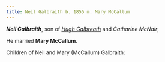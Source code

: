 ```yaml
---
title: Neil Galbraith b. 1855 m. Mary McCallum
---
```

***Neil Galbraith***, son of *[Hugh Galbreath](galbreath-hugh-1823-mcnair.md)* and *Catharine McNair*, 

He married **Mary McCallum**.

Children of Neil and Mary (McCallum) Galbraith:

